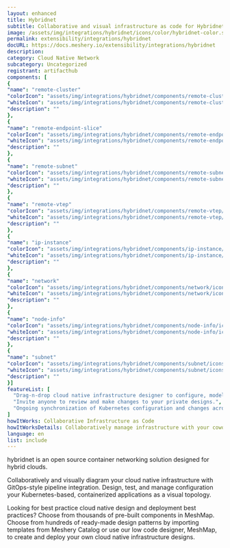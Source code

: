 ```yaml
---
layout: enhanced
title: Hybridnet
subtitle: Collaborative and visual infrastructure as code for Hybridnet
image: /assets/img/integrations/hybridnet/icons/color/hybridnet-color.svg
permalink: extensibility/integrations/hybridnet
docURL: https://docs.meshery.io/extensibility/integrations/hybridnet
description: 
category: Cloud Native Network
subcategory: Uncategorized
registrant: artifacthub
components: [
{
"name": "remote-cluster"
"colorIcon": "assets/img/integrations/hybridnet/components/remote-cluster/icons/color/remote-cluster-color.svg"
"whiteIcon": "assets/img/integrations/hybridnet/components/remote-cluster/icons/white/remote-cluster-white.svg"
"description": ""
},
{
"name": "remote-endpoint-slice"
"colorIcon": "assets/img/integrations/hybridnet/components/remote-endpoint-slice/icons/color/remote-endpoint-slice-color.svg"
"whiteIcon": "assets/img/integrations/hybridnet/components/remote-endpoint-slice/icons/white/remote-endpoint-slice-white.svg"
"description": ""
},
{
"name": "remote-subnet"
"colorIcon": "assets/img/integrations/hybridnet/components/remote-subnet/icons/color/remote-subnet-color.svg"
"whiteIcon": "assets/img/integrations/hybridnet/components/remote-subnet/icons/white/remote-subnet-white.svg"
"description": ""
},
{
"name": "remote-vtep"
"colorIcon": "assets/img/integrations/hybridnet/components/remote-vtep/icons/color/remote-vtep-color.svg"
"whiteIcon": "assets/img/integrations/hybridnet/components/remote-vtep/icons/white/remote-vtep-white.svg"
"description": ""
},
{
"name": "ip-instance"
"colorIcon": "assets/img/integrations/hybridnet/components/ip-instance/icons/color/ip-instance-color.svg"
"whiteIcon": "assets/img/integrations/hybridnet/components/ip-instance/icons/white/ip-instance-white.svg"
"description": ""
},
{
"name": "network"
"colorIcon": "assets/img/integrations/hybridnet/components/network/icons/color/network-color.svg"
"whiteIcon": "assets/img/integrations/hybridnet/components/network/icons/white/network-white.svg"
"description": ""
},
{
"name": "node-info"
"colorIcon": "assets/img/integrations/hybridnet/components/node-info/icons/color/node-info-color.svg"
"whiteIcon": "assets/img/integrations/hybridnet/components/node-info/icons/white/node-info-white.svg"
"description": ""
},
{
"name": "subnet"
"colorIcon": "assets/img/integrations/hybridnet/components/subnet/icons/color/subnet-color.svg"
"whiteIcon": "assets/img/integrations/hybridnet/components/subnet/icons/white/subnet-white.svg"
"description": ""
}]
featureList: [
  "Drag-n-drop cloud native infrastructure designer to configure, model, and deploy your workloads.",
  "Invite anyone to review and make changes to your private designs.",
  "Ongoing synchronization of Kubernetes configuration and changes across any number of clusters."
]
howItWorks: Collaborative Infrastructure as Code
howItWorksDetails: Collaboratively manage infrastructure with your coworkers synchronously sharing the same designs.
language: en
list: include
---
```

<p>
hybridnet is an open source container networking solution designed for hybrid clouds.


</p>
<p>
    Collaboratively and visually diagram your cloud native infrastructure with GitOps-style pipeline integration. Design, test, and manage configuration your Kubernetes-based, containerized applications as a visual topology.
</p>
<p>
    Looking for best practice cloud native design and deployment best practices? Choose from thousands of pre-built components in MeshMap. Choose from hundreds of ready-made design patterns by importing templates from Meshery Catalog or use our low code designer, MeshMap, to create and deploy your own cloud native infrastructure designs.
</p>
